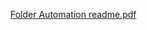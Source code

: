 
[Folder Automation readme.pdf](https://github.com/amandavmonaco/Folder-Automation/files/12254677/Folder.Automation.readme.pdf)
